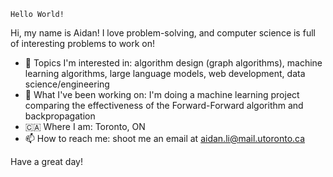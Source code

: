 `Hello World!`


Hi, my name is Aidan! I love problem-solving, and computer science is full of interesting problems to work on!

- 👀 Topics I'm interested in: algorithm design (graph algorithms), machine learning algorithms, large language models, web development, data science/engineering
- 🌱 What I've been working on: I'm doing a machine learning project comparing the effectiveness of the Forward-Forward algorithm and backpropagation
- 🇨🇦 Where I am: Toronto, ON
- 📫 How to reach me: shoot me an email at aidan.li@mail.utoronto.ca

Have a great day!
<!---
aidanmrli/aidanmrli is a ✨ special ✨ repository because its `README.md` (this file) appears on your GitHub profile.
You can click the Preview link to take a look at your changes.
--->
